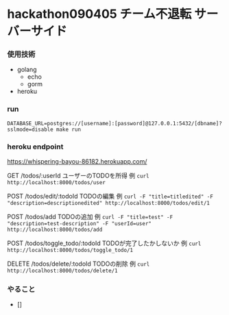 # hackathon090405 チーム不退転 サーバーサイド

### 使用技術
- golang
  - echo
  - gorm
- heroku 
### run

`
  DATABASE_URL=postgres://[username]:[password]@127.0.0.1:5432/[dbname]?sslmode=disable make run
`

### heroku endpoint
https://whispering-bayou-86182.herokuapp.com/

GET /todos/:userId ユーザーのTODOを所得 
例 `curl http://localhost:8000/todos/user`

POST /todos/edit/:todoId TODOの編集 例 `curl -F "title=titledited" -F "description=descriptionedited" http://localhost:8000/todos/edit/1`

POST /todos/add TODOの追加 例 `curl -F "title=test" -F "description=test-description" -F "userId=user" http://localhost:8000/todos/add`

POST /todos/toggle_todo/:todoId TODOが完了したかしないか 例 `curl http://localhost:8000/todos/toggle_todo/1`

DELETE /todos/delete/:todoId TODOの削除 例 `curl http://localhost:8000/todos/delete/1`


### やること
- []
